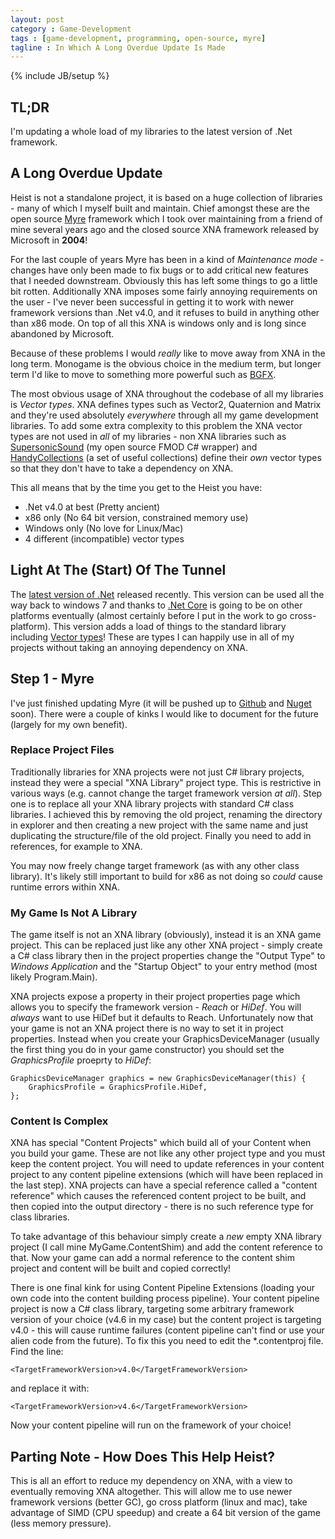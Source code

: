 ```yaml
---
layout: post
category : Game-Development
tags : [game-development, programming, open-source, myre]
tagline : In Which A Long Overdue Update Is Made
---
```

{% include JB/setup %}


## TL;DR

I'm updating a whole load of my libraries to the latest version of .Net framework.

## A Long Overdue Update

Heist is not a standalone project, it is based on a huge collection of libraries - many of which I myself built and maintain. Chief amongst these are the open source [Myre](https://github.com/martindevans/Myre) framework which I took over maintaining from a friend of mine several years ago and the closed source XNA framework released by Microsoft in **2004**!

For the last couple of years Myre has been in a kind of *Maintenance mode* - changes have only been made to fix bugs or to add critical new features that I needed downstream. Obviously this has left some things to go a little bit rotten. Additionally XNA imposes some fairly annoying requirements on the user - I've never been successful in getting it to work with newer framework versions than .Net v4.0, and it refuses to build in anything other than x86 mode. On top of all this XNA is windows only and is long since abandoned by Microsoft.

Because of these problems I would *really* like to move away from XNA in the long term. Monogame is the obvious choice in the medium term, but longer term I'd like to move to something more powerful such as [BGFX](https://github.com/bkaradzic/bgfx).

The most obvious usage of XNA throughout the codebase of all my libraries is *Vector types*. XNA defines types such as Vector2, Quaternion and Matrix and they're used absolutely *everywhere* through all my game development libraries. To add some extra complexity to this problem the XNA vector types are not used in *all* of my libraries  - non XNA libraries such as [SupersonicSound](https://github.com/martindevans/SupersonicSound) (my open source FMOD C# wrapper) and [HandyCollections](https://github.com/martindevans/HandyCollections) (a set of useful collections) define their *own* vector types so that they don't have to take a dependency on XNA.

This all means that by the time you get to the Heist you have:

 - .Net v4.0 at best (Pretty ancient)
 - x86 only (No 64 bit version, constrained memory use)
 - Windows only (No love for Linux/Mac)
 - 4 different (incompatible) vector types

## Light At The (Start) Of The Tunnel

The [latest version of .Net](http://blogs.msdn.com/b/dotnet/archive/2015/07/20/announcing-net-framework-4-6.aspx) released recently. This version can be used all the way back to windows 7 and thanks to [.Net Core](https://github.com/dotnet/core) is going to be on other platforms eventually (almost certainly before I put in the work to go cross-platform). This version adds a load of things to the standard library including [Vector types](https://github.com/dotnet/corefx/tree/master/src/System.Numerics.Vectors/src/System/Numerics)! These are types I can happily use in all of my projects without taking an annoying dependency on XNA.
 
## Step 1 - Myre

I've just finished updating Myre (it will be pushed up to [Github](https://github.com/martindevans/Myre) and [Nuget](https://www.nuget.org/packages/Myre) soon). There were a couple of kinks I would like to document for the future (largely for my own benefit).

### Replace Project Files

Traditionally libraries for XNA projects were not just C# library projects, instead they were a special "XNA Library" project type. This is restrictive in various ways (e.g. cannot change the target framework version *at all*). Step one is to replace all your XNA library projects with standard C# class libraries. I achieved this by removing the old project, renaming the directory in explorer and then creating a new project with the same name and just duplicating the structure/file of the old project. Finally you need to add in references, for example to XNA.

You may now freely change target framework (as with any other class library). It's likely still important to build for x86 as not doing so *could* cause runtime errors within XNA.

### My Game Is Not A Library

The game itself is not an XNA library (obviously), instead it is an XNA game project. This can be replaced just like any other XNA project - simply create a C# class library then in the project properties change the "Output Type" to *Windows Application* and the "Startup Object" to your entry method (most likely Program.Main).

XNA projects expose a property in their project properties page which allows you to specify the framework version - *Reach* or *HiDef*. You will *always* want to use HiDef but it defaults to Reach. Unfortunately now that your game is not an XNA project there is no way to set it in project properties. Instead when you create your GraphicsDeviceManager (usually the first thing you do in your game constructor) you should set the *GraphicsProfile* proeprty to *HiDef*: 

```
GraphicsDeviceManager graphics = new GraphicsDeviceManager(this) {
    GraphicsProfile = GraphicsProfile.HiDef,
};
```

### Content Is Complex

XNA has special "Content Projects" which build all of your Content when you build your game. These are not like any other project type and you must keep the content project. You will need to update references in your content project to any content pipeline extensions (which will have been replaced in the last step). XNA projects can have a special reference called a "content reference" which causes the referenced content project to be built, and then copied into the output directory - there is no such reference type for class libraries.

To take advantage of this behaviour simply create a *new* empty XNA library project (I call mine MyGame.ContentShim) and add the content reference to that. Now your game can add a normal reference to the content shim project and content will be built and copied correctly!

There is one final kink for using Content Pipeline Extensions (loading your own code into the content building process pipeline). Your content pipeline project is now a C# class library, targeting some arbitrary framework version of your choice (v4.6 in my case) but the content project is targeting v4.0 - this will cause runtime failures (content pipeline can't find or use your alien code from the future). To fix this you need to edit the *.contentproj file. Find the line:

```<TargetFrameworkVersion>v4.0</TargetFrameworkVersion>```
    
and replace it with:

```<TargetFrameworkVersion>v4.6</TargetFrameworkVersion>```

Now your content pipeline will run on the framework of your choice!

## Parting Note - How Does This Help Heist?

This is all an effort to reduce my dependency on XNA, with a view to eventually removing XNA altogether. This will allow me to use newer framework versions (better GC), go cross platform (linux and mac), take advantage of SIMD (CPU speedup) and create a 64 bit version of the game (less memory pressure).
 






